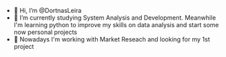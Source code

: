 - 👋 Hi, I’m @DortnasLeira
- 🌱 I’m currently studying System Analysis and Development. Meanwhile I'm learning python to improve my skills on data analysis and start some now personal projects
- 💞️ Nowadays I'm working with Market Reseach and looking for my 1st project
